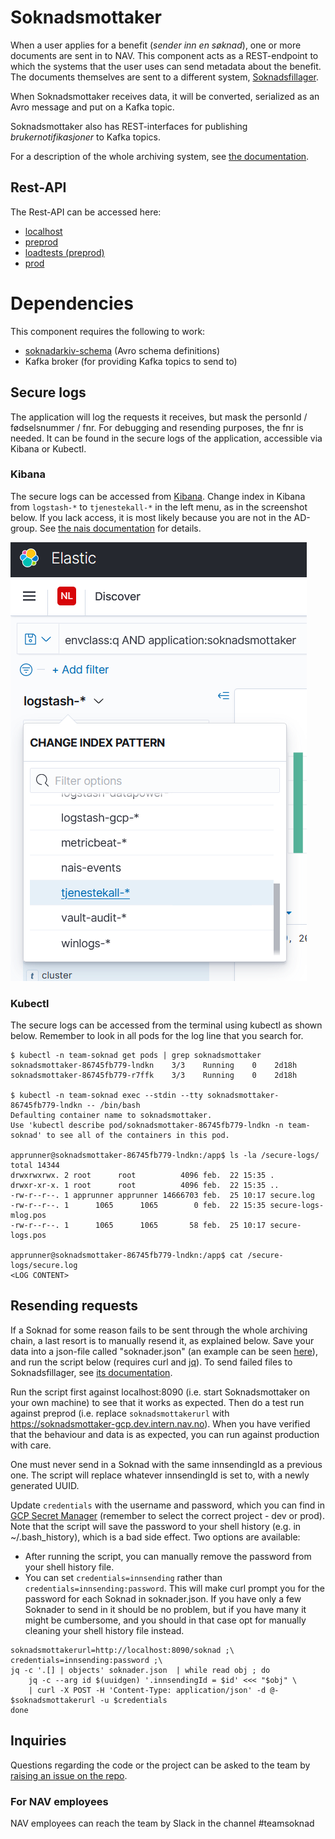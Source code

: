 # Soknadsmottaker
When a user applies for a benefit (_sender inn en søknad_), one or more documents are sent in to NAV. This component acts as a REST-endpoint to which the systems that the user uses can send metadata about the benefit. The documents themselves are sent to a different system, [Soknadsfillager](https://www.github.com/navikt/soknadsfillager).

When Soknadsmottaker receives data, it will be converted, serialized as an Avro message and put on a Kafka topic.

Soknadsmottaker also has REST-interfaces for publishing _brukernotifikasjoner_ to Kafka topics.

For a description of the whole archiving system, see [the documentation](https://github.com/navikt/archiving-infrastructure/wiki).

## Rest-API
The Rest-API can be accessed here:

* [localhost](http://localhost:8090/swagger-ui/index.html)
* [preprod](https://soknadsmottaker-gcp.dev.intern.nav.no/swagger-ui/index.html)
* [loadtests (preprod)](https://soknadsmottaker-gcp-loadtests.dev.intern.nav.no/swagger-ui/index.html)
* [prod](https://soknadsmottaker-gcp.intern.nav.no/swagger-ui/index.html)

# Dependencies
This component requires the following to work:
* [soknadarkiv-schema](https://github.com/navikt/soknadarkiv-schema) (Avro schema definitions)
* Kafka broker (for providing Kafka topics to send to)


## Secure logs
The application will log the requests it receives, but mask the personId / fødselsnummer / fnr. For debugging and resending purposes, the fnr is needed. It can be found in the secure logs of the application, accessible via Kibana or Kubectl.

### Kibana
The secure logs can be accessed from [Kibana](https://logs.adeo.no/app/discover#/?_g=(filters:!(),refreshInterval:(pause:!t,value:0),time:(from:now-1h,to:now))&_a=(columns:!(message,envclass,level,application,host),filters:!(),index:'tjenestekall-*',interval:auto,query:(language:lucene,query:'envclass:q%20AND%20application:soknadsmottaker'),sort:!())). Change index in Kibana from `logstash-*` to `tjenestekall-*` in the left menu, as in the screenshot below. If you lack access, it is most likely because you are not in the AD-group. See [the nais documentation](https://doc.nais.io/observability/logs/#3-put-people-into-the-ad-group) for details.

![Change Kibana index from logstash to tjenestekall in the left menu](kibana_securelogs.png "Change Kibana index from logstash to tjenestekall in the left menu")

### Kubectl
The secure logs can be accessed from the terminal using kubectl as shown below. Remember to look in all pods for the log line that you search for.
```
$ kubectl -n team-soknad get pods | grep soknadsmottaker
soknadsmottaker-86745fb779-lndkn    3/3    Running    0    2d18h
soknadsmottaker-86745fb779-r7ffk    3/3    Running    0    2d18h

$ kubectl -n team-soknad exec --stdin --tty soknadsmottaker-86745fb779-lndkn -- /bin/bash
Defaulting container name to soknadsmottaker.
Use 'kubectl describe pod/soknadsmottaker-86745fb779-lndkn -n team-soknad' to see all of the containers in this pod.

apprunner@soknadsmottaker-86745fb779-lndkn:/app$ ls -la /secure-logs/
total 14344
drwxrwxrwx. 2 root      root          4096 feb.  22 15:35 .
drwxr-xr-x. 1 root      root          4096 feb.  22 15:35 ..
-rw-r--r--. 1 apprunner apprunner 14666703 feb.  25 10:17 secure.log
-rw-r--r--. 1      1065      1065        0 feb.  22 15:35 secure-logs-mlog.pos
-rw-r--r--. 1      1065      1065       58 feb.  25 10:17 secure-logs.pos

apprunner@soknadsmottaker-86745fb779-lndkn:/app$ cat /secure-logs/secure.log
<LOG CONTENT>
```

## Resending requests
If a Soknad for some reason fails to be sent through the whole archiving chain, a last resort is to manually resend it, as explained below. Save your data into a json-file called "soknader.json" (an example can be seen [here](mottaker/src/main/resources/soknader.json)), and run the script below (requires curl and [jq](https://github.com/stedolan/jq)). To send failed files to Soknadsfillager, see [its documentation](https://github.com/navikt/soknadsfillager#manually-sending-files-to-soknadsfillager).

Run the script first against localhost:8090 (i.e. start Soknadsmottaker on your own machine) to see that it works as expected. Then do a test run against preprod (i.e. replace `soknadsmottakerurl` with https://soknadsmottaker-gcp.dev.intern.nav.no). When you have verified that the behaviour and data is as expected, you can run against production with care.

One must never send in a Soknad with the same innsendingId as a previous one. The script will replace whatever innsendingId is set to, with a newly generated UUID.

Update `credentials` with the username and password, which you can find in [GCP Secret Manager](https://console.cloud.google.com/security/secret-manager/secret/shared-innsending-secret/versions?project=team-soknad-dev-ee5e) (remember to select the correct project - dev or prod). Note that the script will save the password to your shell history (e.g. in ~/.bash_history), which is a bad side effect. Two options are available:
* After running the script, you can manually remove the password from your shell history file.
* You can set `credentials=innsending` rather than `credentials=innsending:password`. This will make curl prompt you for the password for each Soknad in soknader.json. If you have only a few Soknader to send in it should be no problem, but if you have many it might be cumbersome, and you should in that case opt for manually cleaning your shell history file instead.
```
soknadsmottakerurl=http://localhost:8090/soknad ;\
credentials=innsending:password ;\
jq -c '.[] | objects' soknader.json  | while read obj ; do
    jq -c --arg id $(uuidgen) '.innsendingId = $id' <<< "$obj" \
    | curl -X POST -H 'Content-Type: application/json' -d @- $soknadsmottakerurl -u $credentials
done
```

## Inquiries
Questions regarding the code or the project can be asked to the team by [raising an issue on the repo](https://github.com/navikt/soknadsmottaker/issues).

### For NAV employees
NAV employees can reach the team by Slack in the channel #teamsoknad
